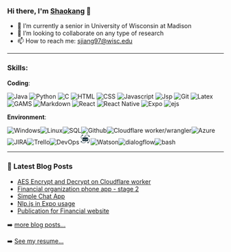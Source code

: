 ### Hi there, I'm [Shaokang](https://shaokang.ga/) 👋

<!--
**ShaokangJiang/ShaokangJiang** is a ✨ _special_ ✨ repository because its `README.md` (this file) appears on your GitHub profile.

Here are some ideas to get you started:

- 🔭 I’m currently working on ...
- 🌱 I’m currently learning ...
- 👯 I’m looking to collaborate on ...
- 🤔 I’m looking for help with ...
- 💬 Ask me about ...
- 📫 How to reach me: ...
- 😄 Pronouns: ...
- ⚡ Fun fact: ...
-->

- 🔭 I’m currently a senior in University of Wisconsin at Madison
- 👯 I’m looking to collaborate on any type of research
- 📫 How to reach me: sjiang97@wisc.edu

---


### Skills: 

**Coding**: 

<img src="https://api.iconify.design/logos:java.svg" width="26px" referrerpolicy="no-referrer" alt="Java" /> <img src="https://api.iconify.design/logos:python.svg" width="26px"  referrerpolicy="no-referrer" alt="Python" /> <img src="https://api.iconify.design/logos:java.svg" width="26px" referrerpolicy="no-referrer" alt="C"> <img src="https://api.iconify.design/logos:html-5.svg" referrerpolicy="no-referrer" width="26px" alt="HTML"> <img src="https://api.iconify.design/el:css.svg" referrerpolicy="no-referrer" width="26px" alt="CSS"> <img src="https://api.iconify.design/ion:logo-javascript.svg" referrerpolicy="no-referrer" width="26px" alt="Javascript"> <img src="https://api.iconify.design/vscode-icons:file-type-jsp.svg" referrerpolicy="no-referrer" width="26px" alt="Jsp"> <img src="https://api.iconify.design/mdi:git.svg" referrerpolicy="no-referrer" width="26px" alt="Git"> <img src="https://api.iconify.design/file-icons:latex.svg" referrerpolicy="no-referrer" width="26px" alt="Latex"> <img src="https://api.iconify.design/file-icons:gams.svg" referrerpolicy="no-referrer" width="26px" alt="GAMS"> <img src="https://api.iconify.design/ion:logo-markdown.svg" referrerpolicy="no-referrer" width="26px" alt="Markdown"> <img src="https://api.iconify.design/logos:react.svg" referrerpolicy="no-referrer" width="26px" alt="React"> <img src="https://api.iconify.design/logos:react.svg" referrerpolicy="no-referrer" width="26px" alt="React Native"> <img src="https://api.iconify.design/vscode-icons:file-type-light-expo.svg" referrerpolicy="no-referrer" width="26px" alt="Expo"> <img src="https://api.iconify.design/file-icons:ejs.svg" referrerpolicy="no-referrer" width="26px" alt="ejs">



**Environment**: 

<img src="https://api.iconify.design/logos:microsoft-windows.svg" referrerpolicy="no-referrer" width="26px" alt="Windows"><img src="https://api.iconify.design/logos:linux-tux.svg" referrerpolicy="no-referrer" width="26px" alt="Linux"><img src="https://api.iconify.design/carbon:sql.svg" referrerpolicy="no-referrer" width="26px" alt="SQL"><img src="https://api.iconify.design/mdi:github.svg" referrerpolicy="no-referrer" width="26px" alt="Github"><img src="https://api.iconify.design/logos:cloudflare.svg" referrerpolicy="no-referrer" width="26px" alt="Cloudflare worker/wrangler"><img src="https://api.iconify.design/logos:azure-icon.svg" referrerpolicy="no-referrer" width="26px" alt="Azure"><img src="https://api.iconify.design/logos:jira.svg" referrerpolicy="no-referrer" width="26px" alt="JIRA"><img src="https://api.iconify.design/logos:trello.svg" referrerpolicy="no-referrer" width="26px" alt="Trello"><img src="https://api.iconify.design/simple-icons:azuredevops.svg" referrerpolicy="no-referrer" width="26px" alt="DevOps"><img src="./agility.png" referrerpolicy="no-referrer" width="26px" alt="Agility"><img src="https://api.iconify.design/carbon:watson.svg" referrerpolicy="no-referrer" width="26px" alt="Watson"><img src="https://api.iconify.design/simple-icons:dialogflow.svg" referrerpolicy="no-referrer" width="26px" alt="dialogflow"><img src="https://api.iconify.design/mdi:bash.svg" referrerpolicy="no-referrer" width="26px" alt="bash">



---
### 📕 Latest Blog Posts

<!-- BLOG-POST-LIST:START -->
- [AES Encrypt and Decrypt on Cloudflare worker](https://shaokang.ga/2021/AES-Encrypt-and-Decrypt-on-Cloudflare-worker/)
- [Financial organization phone app - stage 2](https://shaokang.ga/2021/projects/Financial-organization-phone-app-stage-2/)
- [Simple Chat App](https://shaokang.ga/2021/projects/Simple-Chat-App/)
- [Nlp.js in Expo usage](https://shaokang.ga/2021/Nlp-js-in-Expo-usage/)
- [Publication for Financial website](https://shaokang.ga/2020/projects/Publication-of-Financial-website/)
<!-- BLOG-POST-LIST:END -->

➡️ [more blog posts...](https://shaokang.ga/)

➡️ [See my resume...](https://resume.shaokang.ga/)
